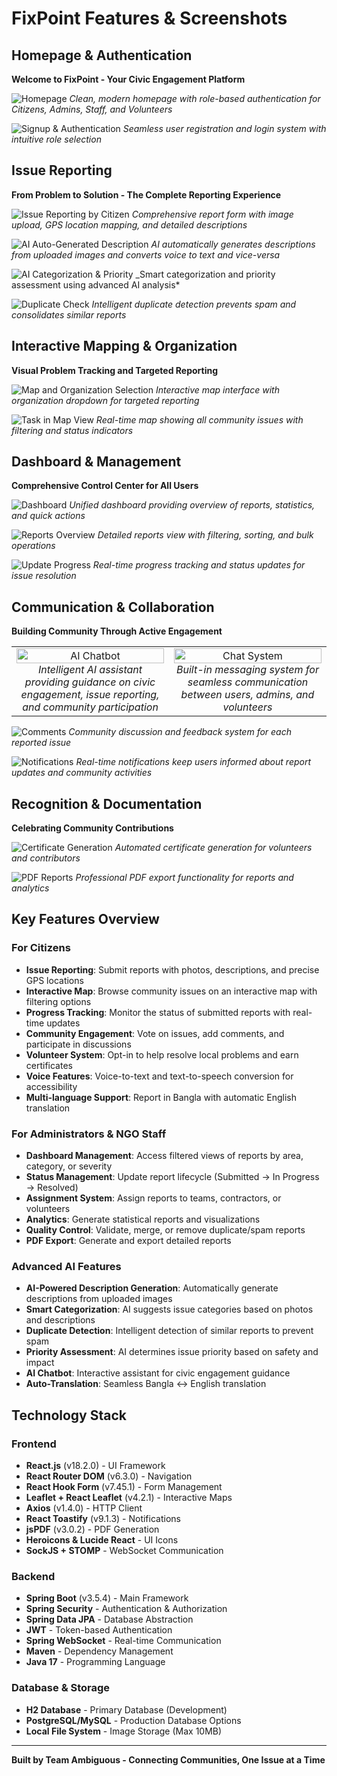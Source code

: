 # FixPoint Features & Screenshots

## Homepage & Authentication

**Welcome to FixPoint - Your Civic Engagement Platform**

![Homepage](../assets/homepage.png)
_Clean, modern homepage with role-based authentication for Citizens, Admins, Staff, and Volunteers_

![Signup & Authentication](../assets/2_signup_auth.png)
_Seamless user registration and login system with intuitive role selection_

## Issue Reporting

**From Problem to Solution - The Complete Reporting Experience**

![Issue Reporting by Citizen](../assets/3_reporting_issue_by_citizen.png)
_Comprehensive report form with image upload, GPS location mapping, and detailed descriptions_

![AI Auto-Generated Description](../assets/4_AI_auto_generateddescriptionandvoicetotext.png)
_AI automatically generates descriptions from uploaded images and converts voice to text and vice-versa_

![AI Categorization & Priority](../assets/4_AIcategorizationandpriority.png)
\_Smart categorization and priority assessment using advanced AI analysis\*

![Duplicate Check](../assets/6_duplicatecheck.png)
_Intelligent duplicate detection prevents spam and consolidates similar reports_

## Interactive Mapping & Organization

**Visual Problem Tracking and Targeted Reporting**

![Map and Organization Selection](../assets/5_mapandorganizationselect.png)
_Interactive map interface with organization dropdown for targeted reporting_

![Task in Map View](../assets/taskinmapview.png)
_Real-time map showing all community issues with filtering and status indicators_

## Dashboard & Management

**Comprehensive Control Center for All Users**

![Dashboard](../assets/7_dashboard.png)
_Unified dashboard providing overview of reports, statistics, and quick actions_

![Reports Overview](../assets/8_reportshpw.png)
_Detailed reports view with filtering, sorting, and bulk operations_

![Update Progress](../assets/8_updateprogress.png)
_Real-time progress tracking and status updates for issue resolution_

## Communication & Collaboration

**Building Community Through Active Engagement**

<div align="center">
  <table>
    <tr>
      <td align="center" width="50%">
        <img src="../assets/AIchatbot.png" alt="AI Chatbot" width="100%"/>
        <br><em>Intelligent AI assistant providing guidance on civic engagement, issue reporting, and community participation</em>
      </td>
      <td align="center" width="50%">
        <img src="../assets/chat.png" alt="Chat System" width="100%"/>
        <br><em>Built-in messaging system for seamless communication between users, admins, and volunteers</em>
      </td>
    </tr>
  </table>
</div>

![Comments](../assets/comment.png)
_Community discussion and feedback system for each reported issue_

![Notifications](../assets/notification.png)
_Real-time notifications keep users informed about report updates and community activities_

## Recognition & Documentation

**Celebrating Community Contributions**

![Certificate Generation](../assets/cirtificate.png)
_Automated certificate generation for volunteers and contributors_

![PDF Reports](../assets/reportpdf.png)
_Professional PDF export functionality for reports and analytics_

## Key Features Overview

### For Citizens

- **Issue Reporting**: Submit reports with photos, descriptions, and precise GPS locations
- **Interactive Map**: Browse community issues on an interactive map with filtering options
- **Progress Tracking**: Monitor the status of submitted reports with real-time updates
- **Community Engagement**: Vote on issues, add comments, and participate in discussions
- **Volunteer System**: Opt-in to help resolve local problems and earn certificates
- **Voice Features**: Voice-to-text and text-to-speech conversion for accessibility
- **Multi-language Support**: Report in Bangla with automatic English translation

### For Administrators & NGO Staff

- **Dashboard Management**: Access filtered views of reports by area, category, or severity
- **Status Management**: Update report lifecycle (Submitted → In Progress → Resolved)
- **Assignment System**: Assign reports to teams, contractors, or volunteers
- **Analytics**: Generate statistical reports and visualizations
- **Quality Control**: Validate, merge, or remove duplicate/spam reports
- **PDF Export**: Generate and export detailed reports

### Advanced AI Features

- **AI-Powered Description Generation**: Automatically generate descriptions from uploaded images
- **Smart Categorization**: AI suggests issue categories based on photos and descriptions
- **Duplicate Detection**: Intelligent detection of similar reports to prevent spam
- **Priority Assessment**: AI determines issue priority based on safety and impact
- **AI Chatbot**: Interactive assistant for civic engagement guidance
- **Auto-Translation**: Seamless Bangla ↔ English translation

## Technology Stack

### Frontend

- **React.js** (v18.2.0) - UI Framework
- **React Router DOM** (v6.3.0) - Navigation
- **React Hook Form** (v7.45.1) - Form Management
- **Leaflet + React Leaflet** (v4.2.1) - Interactive Maps
- **Axios** (v1.4.0) - HTTP Client
- **React Toastify** (v9.1.3) - Notifications
- **jsPDF** (v3.0.2) - PDF Generation
- **Heroicons & Lucide React** - UI Icons
- **SockJS + STOMP** - WebSocket Communication

### Backend

- **Spring Boot** (v3.5.4) - Main Framework
- **Spring Security** - Authentication & Authorization
- **Spring Data JPA** - Database Abstraction
- **JWT** - Token-based Authentication
- **Spring WebSocket** - Real-time Communication
- **Maven** - Dependency Management
- **Java 17** - Programming Language

### Database & Storage

- **H2 Database** - Primary Database (Development)
- **PostgreSQL/MySQL** - Production Database Options
- **Local File System** - Image Storage (Max 10MB)

---

**Built by Team Ambiguous - Connecting Communities, One Issue at a Time**
